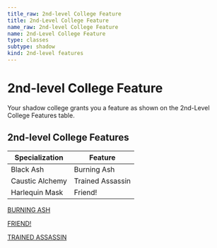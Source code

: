 ```yaml
---
title_raw: 2nd-level College Feature
title: 2nd-Level College Feature
name_raw: 2nd-level College Feature
name: 2nd-Level College Feature
type: classes
subtype: shadow
kind: 2nd-level features
---
```


# 2nd-level College Feature

Your shadow college grants you a feature as shown on the 2nd-Level College Features table.

## 2nd-level College Features

| Specialization  | Feature          |
| --------------- | ---------------- |
| Black Ash       | Burning Ash      |
| Caustic Alchemy | Trained Assassin |
| Harlequin Mask  | Friend!          |

[BURNING ASH](./Burning%20Ash.md)

[FRIEND!](./Friend.md)

[TRAINED ASSASSIN](./Trained%20Assassin.md)
